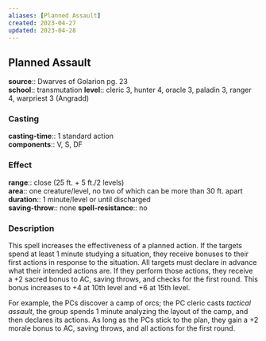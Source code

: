 ```yaml
---
aliases: [Planned Assault]
created: 2023-04-27
updated: 2023-04-28
---
```


## Planned Assault

**source**:: Dwarves of Golarion pg. 23  
**school**:: transmutation
**level**:: cleric 3, hunter 4, oracle 3, paladin 3, ranger 4, warpriest 3 (Angradd)

### Casting

**casting-time**:: 1 standard action  
**components**:: V, S, DF

### Effect

**range**:: close (25 ft. + 5 ft./2 levels)  
**area**:: one creature/level, no two of which can be more than 30 ft. apart  
**duration**:: 1 minute/level or until discharged  
**saving-throw**:: none
**spell-resistance**:: no

### Description

This spell increases the effectiveness of a planned action. If the targets spend at least 1 minute studying a situation, they receive bonuses to their first actions in response to the situation. All targets must declare in advance what their intended actions are. If they perform those actions, they receive a +2 sacred bonus to AC, saving throws, and checks for the first round. This bonus increases to +4 at 10th level and +6 at 15th level.  
  
For example, the PCs discover a camp of orcs; the PC cleric casts *tactical assault*, the group spends 1 minute analyzing the layout of the camp, and then declares its actions. As long as the PCs stick to the plan, they gain a +2 morale bonus to AC, saving throws, and all actions for the first round.
